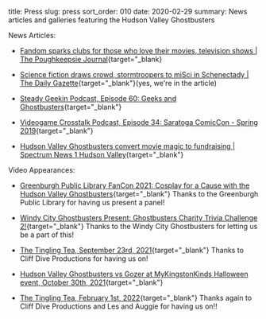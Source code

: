title: Press
slug: press
sort_order: 010
date: 2020-02-29
summary: News articles and galleries featuring the Hudson Valley Ghostbusters

News Articles:

* [Fandom sparks clubs for those who love their movies, television shows | The Poughkeepsie Journal](https://www.poughkeepsiejournal.com/story/life/2018/06/21/hudson-valley-clubs-generate-fandom/714148002/){target="_blank}

* [Science fiction draws crowd, stormtroopers to miSci in Schenectady | The Daily Gazette](https://dailygazette.com/article/2019/08/10/science-fiction-draws-crowd-to-misci){target="_blank"}(yes, we're in the article)

* [Steady Geekin Podcast, Episode 60: Geeks and Ghostbusters](https://soundcloud.com/user-912529527/steady-geekin-ep-60-geeks-and-ghostbusters){target="_blank"}

* [Videogame Crosstalk Podcast, Episode 34: Saratoga ComicCon - Spring 2019](https://videogamecrosstalk.com/2019/05/02/ep-034-saratoga-comic-con-spring-2019/){target="_blank"}

* [Hudson Valley Ghostbusters convert movie magic to fundraising | Spectrum News 1 Hudson Valley](https://spectrumlocalnews.com/nys/hudson-valley/human-interest/2021/09/26/hudson-valley-ghostbusters-put-the-fun-in-fundraising?fbclid=IwAR1e-NR4H0ZwCCUsGUnIR-wutD8jmgOU9Gk8SOTztn4hrxNElwQTr0J_a98){target="_blank"}

Video Appearances:

* [Greenburgh Public Library FanCon 2021: Cosplay for a Cause with the Hudson Valley Ghostbusters](https://vimeo.com/618378231){target="_blank"} Thanks to the Greenburgh Public Library for having us present a panel!

* [Windy City Ghostbusters Present: Ghostbusters Charity Trivia Challenge 2!](https://www.youtube.com/watch?v=oX4iRXvJxOQ){target="_blank"} Thanks to the Windy City Ghostbusters for letting us be a part of this!

* [The Tingling Tea, September 23rd, 2021](https://www.youtube.com/watch?v=0ioJXNrvq7k){target="_blank"} Thanks to Cliff Dive Productions for having us on!

* [Hudson Valley Ghostbusters vs Gozer at MyKingstonKinds Halloween event, October 30th, 2021](https://www.youtube.com/watch?v=gnbZMUEzJU8){target="_blank"}

* [The Tingling Tea, February 1st, 2022](https://www.youtube.com/watch?v=iU6xVYErHTA){target="_blank"} Thanks again to Cliff Dive Productions and Les and Auggie for having us on!!
